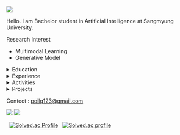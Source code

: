 <img src="https://capsule-render.vercel.app/api?type=Waving&color=auto&height=300&section=header&text=Jeahyun%20Park&fontSize=90&animation=fadeIn" />

Hello. I am Bachelor student in Artificial Intelligence at Sangmyung University.

Research Interest
- Multimodal Learning
- Generative Model

<details>
<summary>
  Education
</summary>
  <b>Sangmyung University, Seoul, Republic of Korea</b> (Mar 2024 - Present)(transferred)
  
  B.S., Department of Human Centered Artificial Intelligence
</details>

<details>
<summary>
  Experience
</summary>
  Nothing here yet ;)
  
  
  <i><blockquote>Job 8:7 NIV:Your beginnings will seem humble, so prosperous will your future be."</blockquete></i>
  
</details>

<details>
<summary>
  Activities
</summary>
  Nothing here yet ;)
  
  <i>"Job 8:7 NIV:Your beginnings will seem humble, so prosperous will your future be."</i>
</details>

<details>
<summary>
  Projects
</summary>
  Nothing here yet ;)
  
  <i>"Job 8:7 NIV:Your beginnings will seem humble, so prosperous will your future be."</i>
</details>

Contect : poilq123@gmail.com

![](https://github.com/secret-sky/github-stats-transparent/blob/output/generated/overview.svg)
![](https://github.com/secret-sky/github-stats-transparent/blob/output/generated/languages.svg)

&nbsp; [![Solved.ac Profile](http://mazassumnida.wtf/api/v2/generate_badge?boj=soft0116)](https://solved.ac/soft0116/)
&nbsp; [![Solved.ac profile](http://mazandi.herokuapp.com/api?handle=soft0116&theme=white)](https://solved.ac/soft0116/)
